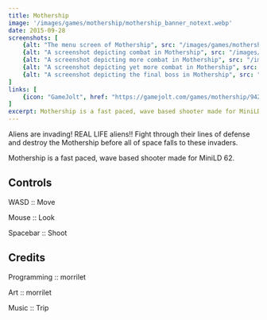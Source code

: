 ```yaml
---
title: Mothership
image: '/images/games/mothership/mothership_banner_notext.webp'
date: 2015-09-28
screenshots: [
    {alt: "The menu screen of Mothership", src: "/images/games/mothership/mothership_0.webp"},
    {alt: "A screenshot depicting combat in Mothership", src: "/images/games/mothership/mothership_1.webp"},
    {alt: "A screenshot depicting more combat in Mothership", src: "/images/games/mothership/mothership_2.webp"},
    {alt: "A screenshot depicting yet more combat in Mothership", src: "/images/games/mothership/mothership_3.webp"},
    {alt: "A screenshot depicting the final boss in Mothership", src: "/images/games/mothership/mothership_4.webp"},
]
links: [
    {icon: "GameJolt", href: "https://gamejolt.com/games/mothership/94259"},
]
excerpt: Mothership is a fast paced, wave based shooter made for MiniLD 62.
---
```


Aliens are invading! REAL LIFE aliens!! Fight through their lines of defense and destroy the Mothership before all of space falls to these invaders.

Mothership is a fast paced, wave based shooter made for MiniLD 62.

## Controls

WASD :: Move

Mouse :: Look

Spacebar :: Shoot

## Credits

Programming :: morrilet

Art :: morrilet

Music :: Trip